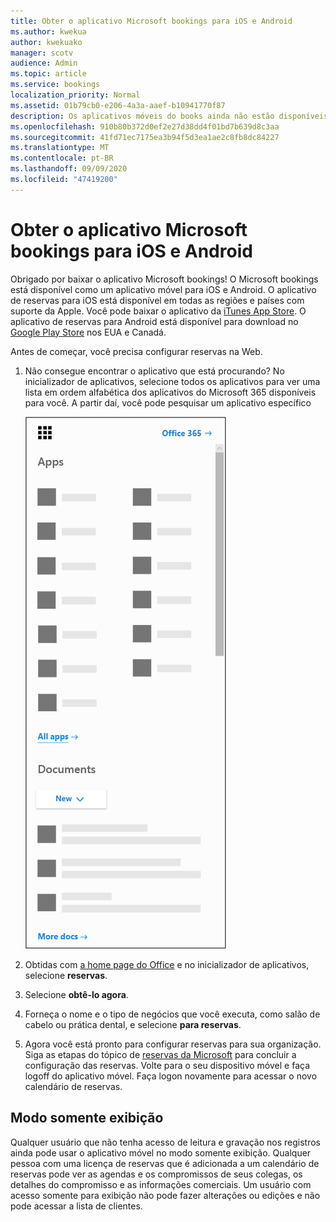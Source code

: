 ```yaml
---
title: Obter o aplicativo Microsoft bookings para iOS e Android
ms.author: kwekua
author: kwekuako
manager: scotv
audience: Admin
ms.topic: article
ms.service: bookings
localization_priority: Normal
ms.assetid: 01b79cb0-e206-4a3a-aaef-b10941770f87
description: Os aplicativos móveis do books ainda não estão disponíveis em todo o mundo. Este artigo lista as localidades nas quais os aplicativos estão disponíveis agora.
ms.openlocfilehash: 910b80b372d0ef2e27d38dd4f01bd7b639d8c3aa
ms.sourcegitcommit: 41fd71ec7175ea3b94f5d3ea1ae2c8fb8dc84227
ms.translationtype: MT
ms.contentlocale: pt-BR
ms.lasthandoff: 09/09/2020
ms.locfileid: "47419200"
---
```

# <a name="get-the-microsoft-bookings-app-for-ios-and-android"></a>Obter o aplicativo Microsoft bookings para iOS e Android

Obrigado por baixar o aplicativo Microsoft bookings! O Microsoft bookings está disponível como um aplicativo móvel para iOS e Android. O aplicativo de reservas para iOS está disponível em todas as regiões e países com suporte da Apple. Você pode baixar o aplicativo da [iTunes App Store](https://apps.apple.com/app/microsoft-bookings/id1065657468). O aplicativo de reservas para Android está disponível para download no [Google Play Store](https://play.google.com/store/apps/details?id=com.microsoft.exchange.bookings) nos EUA e Canadá.

Antes de começar, você precisa configurar reservas na Web.

1. Não consegue encontrar o aplicativo que está procurando? No inicializador de aplicativos, selecione todos os aplicativos para ver uma lista em ordem alfabética dos aplicativos do Microsoft 365 disponíveis para você. A partir daí, você pode pesquisar um aplicativo específico

   ![Imagem do inicializador de aplicativos](../media/bookings-all-apps-launcher.png)

2. Obtidas com [a home page do Office](https://office.com) e no inicializador de aplicativos, selecione **reservas**.

3. Selecione **obtê-lo agora**.

4. Forneça o nome e o tipo de negócios que você executa, como salão de cabelo ou prática dental, e selecione **para reservas**.

5. Agora você está pronto para configurar reservas para sua organização. Siga as etapas do tópico de [reservas da Microsoft](bookings-overview.md) para concluir a configuração das reservas. Volte para o seu dispositivo móvel e faça logoff do aplicativo móvel. Faça logon novamente para acessar o novo calendário de reservas.

## <a name="view-only-mode"></a>Modo somente exibição

Qualquer usuário que não tenha acesso de leitura e gravação nos registros ainda pode usar o aplicativo móvel no modo somente exibição. Qualquer pessoa com uma licença de reservas que é adicionada a um calendário de reservas pode ver as agendas e os compromissos de seus colegas, os detalhes do compromisso e as informações comerciais. Um usuário com acesso somente para exibição não pode fazer alterações ou edições e não pode acessar a lista de clientes.
